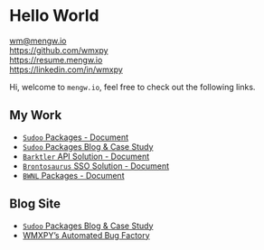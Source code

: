 <link href="https://maxcdn.bootstrapcdn.com/font-awesome/4.7.0/css/font-awesome.min.css" rel="stylesheet" crossorigin="anonymous">

# Hello World

<i class="fa fa-envelope-square fa-fw"></i> [wm@mengw.io](mailto://wm@mengw.io)  
<i class="fa fa-github-square fa-fw"></i> <https://github.com/wmxpy>  
<i class="fa fa-check-square fa-fw"></i> <https://resume.mengw.io>  
<i class="fa fa-linkedin-square fa-fw"></i> <https://linkedin.com/in/wmxpy>  

Hi, welcome to `mengw.io`, feel free to check out the following links.

## My Work

-   [`Sudoo` Packages - Document](//sudo.dog)
-   [`Sudoo` Packages Blog & Case Study](//sudo.mengw.io)
-   [`Barktler` API Solution - Document](//barktler.com)
-   [`Brontosaurus` SSO Solution - Document](//brontosaurus.land)
-   [`BWNL` Packages - Document](//bwnl.io)

## Blog Site

-   [`Sudoo` Packages Blog & Case Study](//sudo.mengw.io)
-   [WMXPY’s Automated Bug Factory](//blog.mengw.io)
